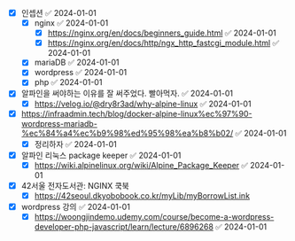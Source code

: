 - [x] 인셉션 ✅ 2024-01-01
	- [x] nginx ✅ 2024-01-01
		- [x] https://nginx.org/en/docs/beginners_guide.html ✅ 2024-01-01
		- [x] https://nginx.org/en/docs/http/ngx_http_fastcgi_module.html ✅ 2024-01-01
	- [x] mariaDB ✅ 2024-01-01
	- [x] wordpress ✅ 2024-01-01
	- [x] php ✅ 2024-01-01
- [x] 알파인을 써야하는 이유를 잘 써주었다. 빨아먹자. ✅ 2024-01-01
	- [x] https://velog.io/@dry8r3ad/why-alpine-linux ✅ 2024-01-01
- [x] https://infraadmin.tech/blog/docker-alpine-linux%ec%97%90-wordpress-mariadb-%ec%84%a4%ec%b9%98%ed%95%98%ea%b8%b02/ ✅ 2024-01-01
	- [x] 정리하자 ✅ 2024-01-01
- [x] 알파인 리눅스 package keeper ✅ 2024-01-01
	- [x] https://wiki.alpinelinux.org/wiki/Alpine_Package_Keeper ✅ 2024-01-01
- [x] 42서울 전자도서관: NGINX 쿡북
	- [x] https://42seoul.dkyobobook.co.kr/myLib/myBorrowList.ink
- [x] wordpress 강의 ✅ 2024-01-01
	- [x] https://woongjindemo.udemy.com/course/become-a-wordpress-developer-php-javascript/learn/lecture/6896268 ✅ 2024-01-01
